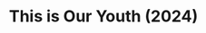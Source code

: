 ---
title: This is Our Youth (2024)
publishDate: 2024-00-00
img: /assets/TIOY/TIOY-3.jpg
img_2: /assets/TIOY/TIOY-4.jpg
img_3: /assets/TIOY/TIOY-2.jpg
img_4: /assets/TIOY/TIOY-1.jpg
img_alt: An Image of Logan Whittens Lighting Design for This is Our Youth
img_2_alt: An Image of Logan Whittens Lighting Design for This is Our Youth
img_3_alt: An Image of Logan Whittens Lighting Design for This is Our Youth
img_4_alt: An Image of Logan Whittens Lighting Design for This is Our Youth
description: |
tags:
  - Lighting Designer
  - ETC Eos
---